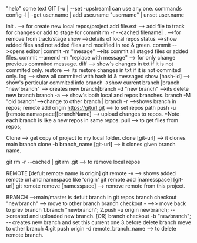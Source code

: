 "helo" 
some text
GIT
[-u | --set -upstream] can use any one.
commands
config -l | -get user.name | add user.name "username" | unset user.name

init . --> for create new local repos/project
add file.ext --> add file to track for changes or add to stage for commit
rm -r --cached filename| . -->for remove from track/stage 
show -->details of local repos
status -->show added files and not added files and modified in red & green.
commit -->opens editor| commit -m "mesage" -->its commit all staged files or added files.
commit --amend -m "replace with message" --> for only change previous commited message.
diff --> show's changes in txt if it is not commited only.
restore --> its restore changes in txt if it is not commited only.
log --> show all commited with hash id & messaged
show [hash-id] --> show's perticular commited info
branch ->show current branch |branch "new`branch" --> creates new branch|branch -d "new branch" -->its delete new branch
branch -a --> show's both local and repos branches.
branch -M "old branch"-->change to other branch | branch -r -->shows branch in repos;
remote add origin https://giturl.git --> to set repos path
push -u [remote namaspace][branchName] --> upload changes to repos.
*Note each branch is like a new repos in same repos.
pull --> to get files from repos;

Clone --> get copy of project to my local folder.
clone [git-url] --> it clones main branch
clone -b branch_name [git-url] --> it clones given branch name.

git rm -r --cached | git rm .git --> to remove local repos

REMOTE [defult remote name is origin]
git remote -v --> shows added remote url and namespace like 'origin'
git remote add [namesspace] [git-url]
git remote remove [namesspace] --> remove remote from this project.

BRANCH -->main/master is defult branch in git repos
branch checkout "newbranch" --> move to other branch 
branch checkout -      -->> move back to prev branch
1.branch "newbranch";
2.push -u origin newbranch; -->created and uploaded new branch. 
[OR] branch checkout -b "newbranch"; -- creates new branch and set this current one
3.before delete branch meve to other branch
4.git push origin -d remote_branch_name --> to delete remote branch.
